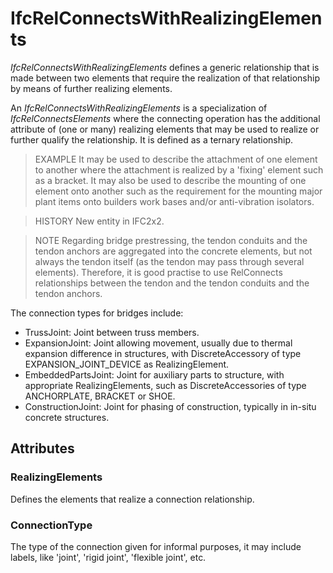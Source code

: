 # IfcRelConnectsWithRealizingElements

_IfcRelConnectsWithRealizingElements_ defines a generic relationship that is made between two elements that require the realization of that relationship by means of further realizing elements.

An _IfcRelConnectsWithRealizingElements_ is a specialization of _IfcRelConnectsElements_ where the connecting operation has the additional attribute of (one or many) realizing elements that may be used to realize or further qualify the relationship. It is defined as a ternary relationship.

> EXAMPLE It may be used to describe the attachment of one element to another where the attachment is realized by a 'fixing' element such as a bracket. It may also be used to describe the mounting of one element onto another such as the requirement for the mounting major plant items onto builders work bases and/or anti-vibration isolators.

> HISTORY New entity in IFC2x2.

> NOTE Regarding bridge prestressing, the tendon conduits and the tendon anchors are aggregated into the concrete elements, but not always the tendon itself (as the tendon may pass through several elements). Therefore, it is good practise to use RelConnects relationships between the tendon and the tendon conduits and the tendon anchors.

The connection types for bridges include:

* TrussJoint: Joint between truss members.
* ExpansionJoint: Joint allowing movement, usually due to thermal expansion difference in structures, with DiscreteAccessory of type EXPANSION_JOINT_DEVICE as RealizingElement.
* EmbeddedPartsJoint: Joint for auxiliary parts to structure, with appropriate RealizingElements, such as DiscreteAccessories of type ANCHORPLATE, BRACKET or SHOE.
* ConstructionJoint: Joint for phasing of construction, typically in in-situ concrete structures.

## Attributes

### RealizingElements
Defines the elements that realize a connection relationship.

### ConnectionType
The type of the connection given for informal purposes, it may include labels, like 'joint', 'rigid joint', 'flexible joint', etc.
